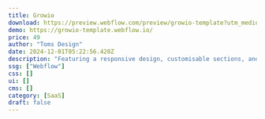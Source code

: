 ```yaml
---
title: Growio
download: https://preview.webflow.com/preview/growio-template?utm_medium=preview_link&utm_source=designer&utm_content=growio-template&preview=c1daa85f874c43443484350a61fc20ba&workflow=preview
demo: https://growio-template.webflow.io/
price: 49
author: "Toms Design"
date: 2024-12-01T05:22:56.420Z
description: "Featuring a responsive design, customisable sections, and seamless integration with marketing tools, the Growio Webflow template is perfect for showcasing your innovative solutions and driving growth."
ssg: ["Webflow"]
css: []
ui: []
cms: []
category: [SaaS]
draft: false
---
```

